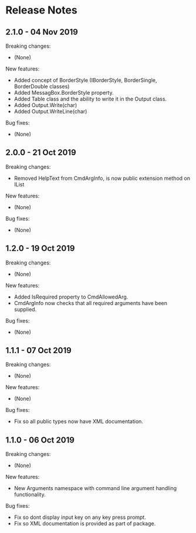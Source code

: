 # Release Notes

## 2.1.0 - 04 Nov 2019

Breaking changes:
- (None)

New features:
- Added concept of BorderStyle (IBorderStyle, BorderSingle, BorderDouble classes)
- Added MessagBox.BorderStyle property.
- Added Table class and the ability to write it in the Output class.
- Added Output.Write(char)
- Added Output.WriteLine(char)

Bug fixes:
- (None)

## 2.0.0 - 21 Oct 2019

Breaking changes:
- Removed HelpText from CmdArgInfo, is now public extension method on IList<CmdAllowedArg>

New features:
- (None)

Bug fixes:
- (None)

## 1.2.0 - 19 Oct 2019

Breaking changes:
- (None)

New features:
- Added IsRequired property to CmdAllowedArg.
- CmdArgInfo now checks that all required arguments have been supplied.

Bug fixes:
- (None)


## 1.1.1 - 07 Oct 2019

Breaking changes:
- (None)

New features:
- (None)

Bug fixes:
- Fix so all public types now have XML documentation.


## 1.1.0 - 06 Oct 2019

Breaking changes:
- (None)

New features:
- New Arguments namespace with command line argument handling functionality.

Bug fixes:
- Fix so dont display input key on any key press prompt.
- Fix so XML documentation is provided as part of package.

